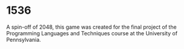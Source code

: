 # 1536

A spin-off of 2048, this game was created for the final project of the Programming Languages and Techniques course at the University of Pennsylvania.
